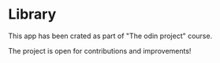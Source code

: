 # Library
 This app has been crated as part of "The odin project" course.

The project is open for contributions and improvements!